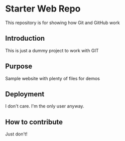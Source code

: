 # Starter Web Repo

This repository is for showing how Git and GitHub work

## Introduction

This is just a dummy project to work with GIT

## Purpose

Sample website with plenty of files for demos

## Deployment

I don't care. I'm the only user anyway.

## How to contribute

Just don't!